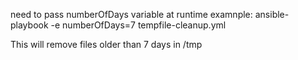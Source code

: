 need to pass numberOfDays variable at runtime 
examnple:
ansible-playbook -e numberOfDays=7 tempfile-cleanup.yml

This will remove files older than 7 days in /tmp
